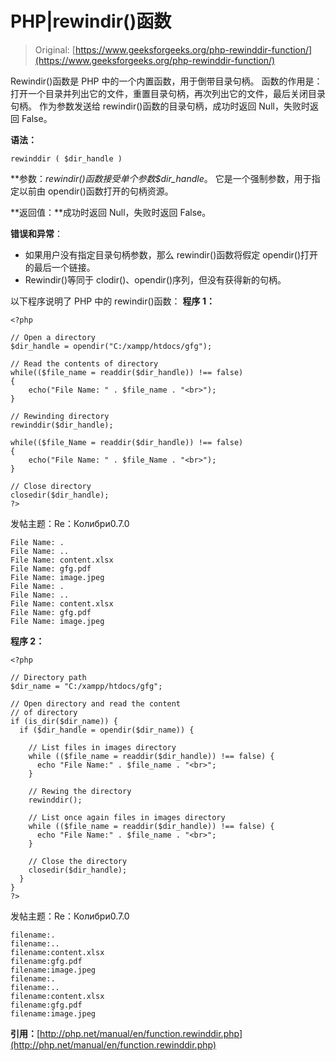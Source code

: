# PHP|rewindir()函数

> Original: [https://www.geeksforgeeks.org/php-rewinddir-function/](https://www.geeksforgeeks.org/php-rewinddir-function/)

Rewindir()函数是 PHP 中的一个内置函数，用于倒带目录句柄。 函数的作用是：打开一个目录并列出它的文件，重置目录句柄，再次列出它的文件，最后关闭目录句柄。
作为参数发送给 rewindir()函数的目录句柄，成功时返回 Null，失败时返回 False。

**语法：**

```
rewinddir ( $dir_handle )
```

**参数：**rewindir()函数接受单个参数*$dir_handle*。 它是一个强制参数，用于指定以前由 opendir()函数打开的句柄资源。

**返回值：**成功时返回 Null，失败时返回 False。

**错误和异常**：

*   如果用户没有指定目录句柄参数，那么 rewindir()函数将假定 opendir()打开的最后一个链接。
*   Rewindir()等同于 clodir()、opendir()序列，但没有获得新的句柄。

以下程序说明了 PHP 中的 rewindir()函数：
**程序 1：**

```
<?php

// Open a directory
$dir_handle = opendir("C:/xampp/htdocs/gfg");

// Read the contents of directory
while(($file_name = readdir($dir_handle)) !== false) 
{ 
    echo("File Name: " . $file_name . "<br>");
}

// Rewinding directory
rewinddir($dir_handle);

while(($file_Name = readdir($dir_handle)) !== false) 
{ 
    echo("File Name: " . $file_Name . "<br>");
} 

// Close directory
closedir($dir_handle);
?>
```

发帖主题：Re：Колибри0.7.0

```
File Name: .
File Name: ..
File Name: content.xlsx
File Name: gfg.pdf
File Name: image.jpeg
File Name: .
File Name: ..
File Name: content.xlsx
File Name: gfg.pdf
File Name: image.jpeg

```

**程序 2：**

```
<?php

// Directory path
$dir_name = "C:/xampp/htdocs/gfg";

// Open directory and read the content
// of directory
if (is_dir($dir_name)) {
  if ($dir_handle = opendir($dir_name)) {

    // List files in images directory
    while (($file_name = readdir($dir_handle)) !== false) {
      echo "File Name:" . $file_name . "<br>";
    }

    // Rewing the directory
    rewinddir();

    // List once again files in images directory
    while (($file_name = readdir($dir_handle)) !== false) {
      echo "File Name:" . $file_name . "<br>";
    }

    // Close the directory
    closedir($dir_handle);
  }
}
?>
```

发帖主题：Re：Колибри0.7.0

```
filename:.
filename:..
filename:content.xlsx
filename:gfg.pdf
filename:image.jpeg
filename:.
filename:..
filename:content.xlsx
filename:gfg.pdf
filename:image.jpeg

```

**引用：**[http://php.net/manual/en/function.rewinddir.php](http://php.net/manual/en/function.rewinddir.php)